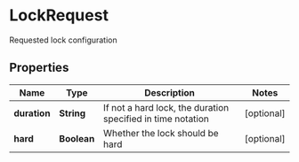 

# LockRequest

Requested lock configuration

## Properties

| Name | Type | Description | Notes |
|------------ | ------------- | ------------- | -------------|
|**duration** | **String** | If not a hard lock, the duration specified in time notation |  [optional] |
|**hard** | **Boolean** | Whether the lock should be hard |  [optional] |



